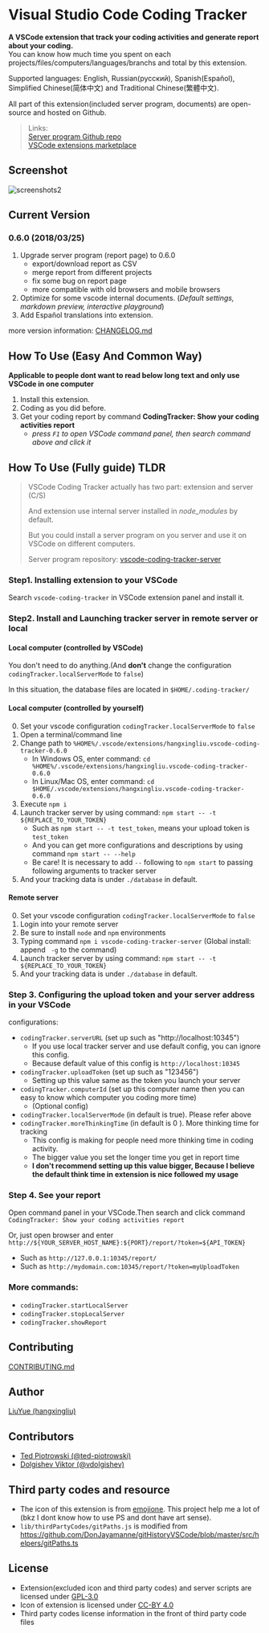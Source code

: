 # Visual Studio Code Coding Tracker

**A VSCode extension that track your coding activities and generate report about your coding.**   
You can know how much time you spent on each projects/files/computers/languages/branchs and total
 by this extension.

Supported languages:
English, Russian(русский), Spanish(Español),
 Simplified Chinese(简体中文) and Traditional Chinese(繁體中文).

All part of this extension(included server program, documents) are open-source and hosted on Github.

> Links:  
> [Server program Github repo](https://github.com/hangxingliu/vscode-coding-tracker)   
> [VSCode extensions marketplace](https://marketplace.visualstudio.com/items?itemName=hangxingliu.vscode-coding-tracker)   

## Screenshot

![screenshots2](https://raw.githubusercontent.com/hangxingliu/vscode-coding-tracker-server/master/screenshots/2.jpg)

## Current Version

### 0.6.0 (2018/03/25)

1. Upgrade server program (report page) to 0.6.0
	- export/download report as CSV
	- merge report from different projects
	- fix some bug on report page
	- more compatible with old browsers and mobile browsers
2. Optimize for some vscode internal documents. (*Default settings, markdown preview, interactive playground*)
3. Add Español translations into extension.

more version information: [CHANGELOG.md](CHANGELOG.md)

## **How To Use (Easy And Common Way)**

**Applicable to people dont want to read below long text and only use VSCode in one computer**

1. Install this extension.
2. Coding as you did before.
3. Get your coding report by command **CodingTracker: Show your coding activities report**
	- *press `F1` to open VSCode command panel, then search command above and click it*

## How To Use (Fully guide) **TLDR**

> VSCode Coding Tracker actually has two part: extension and server (C/S)
>
> And extension use internal server installed in *node_modules* by default.
>
> But you could install a server program on you server and use it on VSCode on different computers. 
>
> Server program repository: [vscode-coding-tracker-server](https://github.com/hangxingliu/vscode-coding-tracker-server)

### Step1. Installing extension to your VSCode

Search `vscode-coding-tracker` in VSCode extension panel and install it.

### Step2. Install and Launching tracker server in remote server or local

#### Local computer (controlled by VSCode)

You don't need to do anything.(And **don't** change the configuration `codingTracker.localServerMode` to `false`)

In this situation, the database files are located in `$HOME/.coding-tracker/`

#### Local computer (controlled by yourself)

0. Set your vscode configuration `codingTracker.localServerMode` to `false`
1. Open a terminal/command line
2. Change path to `%HOME%/.vscode/extensions/hangxingliu.vscode-coding-tracker-0.6.0`
	- In Windows OS, enter command: `cd %HOME%/.vscode/extensions/hangxingliu.vscode-coding-tracker-0.6.0`
	- In Linux/Mac OS, enter command: `cd $HOME/.vscode/extensions/hangxingliu.vscode-coding-tracker-0.6.0`
3. Execute `npm i`
4. Launch tracker server by using command: `npm start -- -t ${REPLACE_TO_YOUR_TOKEN}`
	- Such as `npm start -- -t test_token`, means your upload token is `test_token`
	- And you can get more configurations and descriptions by using command `npm start -- --help`
	- Be care! It is necessary to add `--` following to `npm start` to passing following arguments to tracker server
5. And your tracking data is under `./database` in default.

#### Remote server

0. Set your vscode configuration `codingTracker.localServerMode` to `false`
1. Login into your remote server
2. Be sure to install `node` and `npm` environments
3. Typing command `npm i vscode-coding-tracker-server` (Global install: append ` -g` to the command)
4. Launch tracker server by using command: `npm start -- -t ${REPLACE_TO_YOUR_TOKEN}`
5. And your tracking data is under `./database` in default.

### Step 3. Configuring the upload token and your server address in your VSCode

configurations:

- `codingTracker.serverURL` (set up such as "http://localhost:10345")
	- If you use local tracker server and use default config, you can ignore this config.
	- Because default value of this config is `http://localhost:10345` 
- `codingTracker.uploadToken` (set up such as "123456")
	- Setting up this value same as the token you launch your server
- `codingTracker.computerId` (set up this computer name then you can easy to know which computer you coding more time)
	- (Optional config)
- `codingTracker.localServerMode` (in default is true). Please refer above
- `codingTracker.moreThinkingTime` (in default is 0 ). More thinking time for tracking
	- This config is making for people need more thinking time in coding activity.
	- The bigger value you set the longer time you get in report time
	- **I don't recommend setting up this value bigger, Because I believe the default think time in extension is nice followed my usage**

### Step 4. See your report

Open command panel in your VSCode.Then search and click command `CodingTracker: Show your coding activities report`

Or, just open browser and enter `http://${YOUR_SERVER_HOST_NAME}:${PORT}/report/?token=${API_TOKEN}`

- Such as `http://127.0.0.1:10345/report/`
- Such as `http://mydomain.com:10345/report/?token=myUploadToken`

### More commands:

- `codingTracker.startLocalServer` 
- `codingTracker.stopLocalServer` 
- `codingTracker.showReport`

## Contributing

[CONTRIBUTING.md](CONTRIBUTING.md)

## Author

[LiuYue (hangxingliu)](https://github.com/hangxingliu)

## Contributors

- [Ted Piotrowski (@ted-piotrowski)][ted-piotrowski]
- [Dolgishev Viktor (@vdolgishev)][vdolgishev]

## Third party codes and resource

- The icon of this extension is from [emojione](http://emojione.com/). This project help me a lot of (bkz I dont know how to use PS and dont have art sense).
- `lib/thirdPartyCodes/gitPaths.js` is modified from <https://github.com/DonJayamanne/gitHistoryVSCode/blob/master/src/helpers/gitPaths.ts>

## License

- Extension(excluded icon and third party codes) and server scripts are licensed under [GPL-3.0](LICENSE)
- Icon of extension is licensed under [CC-BY 4.0](http://emojione.com/licensing/)
- Third party codes license information in the front of third party code files

[vdolgishev]: https://github.com/vdolgishev
[ted-piotrowski]: https://github.com/ted-piotrowski
